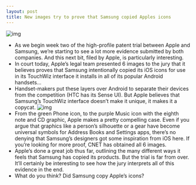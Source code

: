 ```yaml
---
layout: post
title: New images try to prove that Samsung copied Apples icons
---
```

![img](http://media.idownloadblog.com/wp-content/uploads/2012/08/Samsung-Phone.jpg)
* As we begin week two of the high-profile patent trial between Apple and Samsung, we’re starting to see a lot more evidence submitted by both companies. And this next bit, filed by Apple, is particularly interesting.
* In court today, Apple’s legal team presented 6 images to the jury that it believes proves that Samsung intentionally copied its iOS icons for use in its TouchWiz interface it installs in all of its popular Android handsets…
* Handset-makers put these layers over Android to separate their devices from the competition (HTC has its Sense UI). But Apple believes that Samsung’s TouchWiz interface doesn’t make it unique, it makes it a copycat.
![img](http://media.idownloadblog.com/wp-content/uploads/2012/08/samsung-music-icon.jpeg)
* From the green Phone icon, to the purple Music icon with the eighth note and CD graphic, Apple makes a pretty compelling case. Even if you argue that graphics like a person’s silhouette or a gear have become universal symbols for Address Books and Settings apps, there’s no denying that Samsung’s designers got some inspiration from iOS here. If you’re looking for more proof, CNET has obtained all 6 images.
* Apple’s done a great job thus far, outlining the many different ways it feels that Samsung has copied its products. But the trial is far from over. It’ll certainly be interesting to see how the jury interprets all of this evidence in the end.
* What do you think? Did Samsung copy Apple’s icons?

